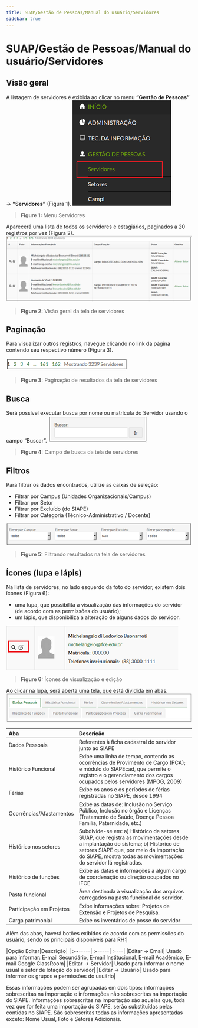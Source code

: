 ```yaml
---
title: SUAP/Gestão de Pessoas/Manual do usuário/Servidores
sidebar: true
---
```


# SUAP/Gestão de Pessoas/Manual do usuário/Servidores

## Visão geral

A listagem de servidores é exibida ao clicar no menu **“Gestão de Pessoas”** → **“Servidores”** (Figura 1).
![menuservidores](../images/menuservidores.png)
>**Figure 1:** Menu Servidores

Aparecerá uma lista de todos os servidores e estagiários, paginados a 20 registros por vez (Figura 2).
![rh_tela_servidores](../images/rh_tela_servidores.png)
>**Figure 2:** Visão geral da tela de servidores

## Paginação

Para visualizar outros registros, navegue clicando no link da página contendo seu respectivo número (Figura 3).

![rh_paginacao_servidores](../images/rh_paginacao_servidores.png)
>**Figure 3:** Paginação de resultados da tela de servidores

## Busca

Será possível executar busca por nome ou matrícula do Servidor usando o campo “Buscar”.
![rh_campobuscar](../images/rh_campobuscar.png)
>**Figure 4:** Campo de busca da tela de servidores

## Filtros

Para filtrar os dados encontrados, utilize as caixas de seleção:
* Filtrar por Campus (Unidades Organizacionais/Campus)
* Filtrar por Setor
* Filtrar por Excluído (do SIAPE)
* Filtrar por Categoria (Técnico-Administrativo / Docente)

![rh_campofiltro](../images/rh_campofiltro.png)
>**Figure 5:** Filtrando resultados na tela de servidores

## Ícones (lupa e lápis)

Na lista de servidores, no lado esquerdo da foto do servidor, existem dois ícones (Figura 6):
* uma lupa, que possibilita a visualização das informações do servidor (de acordo com as permissões do usuário);
* um lápis, que disponibiliza a alteração de alguns dados do servidor.
    
![rh_lupalapis](../images/rh_lupalapis.png)
>**Figure 6:** Ícones de visualização e edição

Ao clicar na lupa, será aberta uma tela, que está dividida em abas. 
![rh_abas_lupa](../images/rh_abas_lupa.png)

|Aba|Descrição|
| :-------| :------|
|Dados Pessoais|Referentes à ficha cadastral do servidor junto ao SIAPE|
|Histórico Funcional|Exibe uma linha de tempo, contendo as ocorrências de Provimento de Cargo (PCA); e módulo do SIAPEcad, que permite o registro e o gerenciamento dos cargos ocupados pelos servidores (MPOG, 2009)|
|Férias|Exibe os anos e os períodos de férias registradas no SIAPE, desde 1994|
|Ocorrências/Afastamentos| Exibe as datas de: Inclusão no Serviço Público, Inclusão no órgão e Licenças (Tratamento de Saúde, Doença Pessoa Familia, Paternidade, etc.)|
|Histórico nos setores| Subdivide-se em: a) Histórico de setores SUAP, que registra as movimentações desde a implantação do sistema; b) Histórico de setores SIAPE que, por meio da importação do SIAPE, mostra todas as movimentações do servidor lá registradas.|
|Histórico de funções| Exibe as datas e informações a algum cargo de coordenação ou direção ocupados no IFCE |
|Pasta funcional| Área destinada à visualização dos arquivos carregados na pasta funcional do servidor.
|Participação em Projetos|Exibe informações sobre: Projetos de Extensão e Projetos de Pesquisa.|
|Carga patrimonial|Exibe os inventários de posse do servidor|

Além das abas, haverá botões exibidos de acordo com as permissões do usuário, sendo os principais disponíveis para RH:|

|Opção Editar|Descrição|
| :-------| :------| :----|
|Editar → Email| Usado para informar: E-mail Secundário, E-mail Institucional, E-mail Acadêmico, E-mail Google ClassRoom|
|Editar → Servidor| Usado para informar o nome usual e setor de lotação do servidor|
|Editar → Usuário| Usado para informar os grupos e permissões do usuário|

Essas informações podem ser agrupadas em dois tipos: informações sobrescritas na importação e informações não sobrescritas na importação do SIAPE.
Informações sobrescritas na importação são aquelas que, toda vez que for feita uma importação do SIAPE, serão substituídas pelas contidas no SIAPE. São sobrescritas todas as informações apresentadas exceto: Nome Usual, Foto e Setores Adicionais.